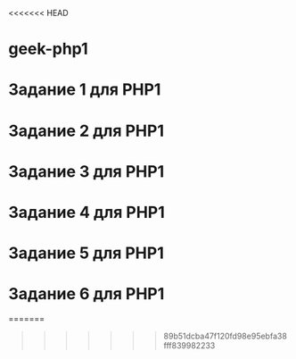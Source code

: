 <<<<<<< HEAD
# geek-php1
# Задание 1 для PHP1 

# Задание 2 для PHP1

# Задание 3 для PHP1

# Задание 4 для PHP1

# Задание 5 для PHP1

# Задание 6 для PHP1
=======
>>>>>>> 89b51dcba47f120fd98e95ebfa38fff839982233

